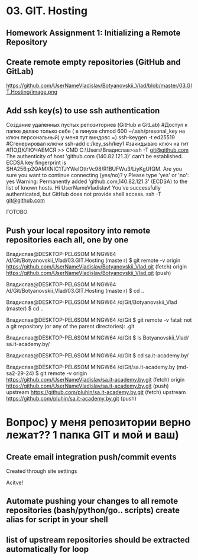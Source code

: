 # 03. GIT. Hosting

## Homework Assignment 1: Initializing a Remote Repository
## Create remote empty repositories (GitHub and GitLab)

https://github.com/UserNameVladislav/Botyanovskii_Vlad/blob/master/03.GIT.Hosting/image.png


## Add ssh key(s) to use ssh authentication

Создание удаленных пустых репозиториев (GitHub и GitLab)
#Доступ к папке делаю только себе ( в линухе chmod 600 ~/.ssh/presonal_key на ключ персональный)
у меня тут виндовс  =)
ssh-keygen -t ed25519 #Сгенерировал ключи
ssh-add c:/key_ssh/key1
#закидываю ключ на гит 
#ПОДКЛЮЧАЕМСЯ >> CMD
C:\Users\Владислав>ssh -T git@github.com
The authenticity of host 'github.com (140.82.121.3)' can't be established.
ECDSA key fingerprint is SHA256:p2QAMXNIC1TJYWeIOttrVc98/R1BUFWu3/LiyKgUfQM.
Are you sure you want to continue connecting (yes/no)? y
Please type 'yes' or 'no': yes
Warning: Permanently added 'github.com,140.82.121.3' (ECDSA) to the list of known hosts.
Hi UserNameVladislav! You've successfully authenticated, but GitHub does not provide shell access.
ssh -T git@github.com

ГОТОВО


## Push your local repository into remote repositories each all, one by one 

Владислав@DESKTOP-PEL6SOM MINGW64 /d/Git/Botyanovskii_Vlad/03.GIT.Hosting (maste
r)
$ git remote -v
origin  https://github.com/UserNameVladislav/Botyanovskii_Vlad.git (fetch)
origin  https://github.com/UserNameVladislav/Botyanovskii_Vlad.git (push)

Владислав@DESKTOP-PEL6SOM MINGW64 /d/Git/Botyanovskii_Vlad/03.GIT.Hosting (maste
r)
$ cd ..

Владислав@DESKTOP-PEL6SOM MINGW64 /d/Git/Botyanovskii_Vlad (master)
$ cd ..

Владислав@DESKTOP-PEL6SOM MINGW64 /d/Git
$ git remote -v
fatal: not a git repository (or any of the parent directories): .git

Владислав@DESKTOP-PEL6SOM MINGW64 /d/Git
$ ls
Botyanovskii_Vlad/  sa.it-academy.by/

Владислав@DESKTOP-PEL6SOM MINGW64 /d/Git
$ cd sa.it-academy.by/

Владислав@DESKTOP-PEL6SOM MINGW64 /d/Git/sa.it-academy.by (md-sa2-29-24)
$ git remote -v
origin  https://github.com/UserNameVladislav/sa.it-academy.by.git (fetch)
origin  https://github.com/UserNameVladislav/sa.it-academy.by.git (push)
upstream        https://github.com/pluhin/sa.it-academy.by.git (fetch)
upstream        https://github.com/pluhin/sa.it-academy.by.git (push)
# Вопрос) у меня репозитории верно лежат?? 1 папка GIT и мой и ваш)


## Create email integration push/commit events
Created through site settings

 Acitve!

## Automate pushing your changes to all remote repositories (bash/python/go.. scripts) create alias for script in your shell

## list of upstream repositories should be extracted automatically for loop


